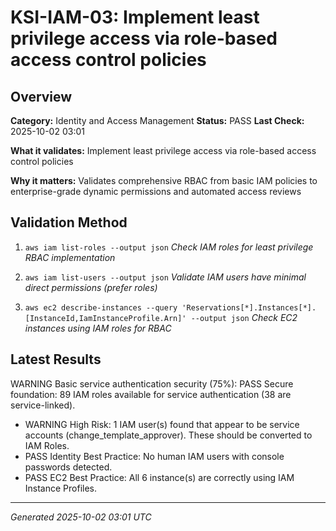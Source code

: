 # KSI-IAM-03: Implement least privilege access via role-based access control policies

## Overview

**Category:** Identity and Access Management
**Status:** PASS
**Last Check:** 2025-10-02 03:01

**What it validates:** Implement least privilege access via role-based access control policies

**Why it matters:** Validates comprehensive RBAC from basic IAM policies to enterprise-grade dynamic permissions and automated access reviews

## Validation Method

1. `aws iam list-roles --output json`
   *Check IAM roles for least privilege RBAC implementation*

2. `aws iam list-users --output json`
   *Validate IAM users have minimal direct permissions (prefer roles)*

3. `aws ec2 describe-instances --query 'Reservations[*].Instances[*].[InstanceId,IamInstanceProfile.Arn]' --output json`
   *Check EC2 instances using IAM roles for RBAC*

## Latest Results

WARNING Basic service authentication security (75%): PASS Secure foundation: 89 IAM roles available for service authentication (38 are service-linked).
- WARNING High Risk: 1 IAM user(s) found that appear to be service accounts (change_template_approver). These should be converted to IAM Roles.
- PASS Identity Best Practice: No human IAM users with console passwords detected.
- PASS EC2 Best Practice: All 6 instance(s) are correctly using IAM Instance Profiles.

---
*Generated 2025-10-02 03:01 UTC*